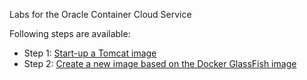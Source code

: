 Labs for the Oracle Container Cloud Service

Following steps are available:
- Step 1: [Start-up a Tomcat image](tomcat_deploy.md)
- Step 2: [Create a new image based on the Docker GlassFish image](glassfish_import.md)
